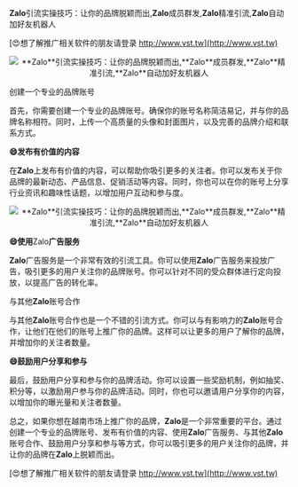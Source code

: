 **Zalo**引流实操技巧：让你的品牌脱颖而出,**Zalo**成员群发,**Zalo**精准引流,**Zalo**自动加好友机器人

[😍想了解推广相关软件的朋友请登录 http://www.vst.tw](http://www.vst.tw)

 <center><img src="https://vst.tw/MP4/tuiguang/png/5.png" alt="**Zalo**引流实操技巧：让你的品牌脱颖而出,**Zalo**成员群发,**Zalo**精准引流,**Zalo**自动加好友机器人"></center>

创建一个专业的品牌账号

首先，你需要创建一个专业的品牌账号。确保你的账号名称简洁易记，并与你的品牌名称相符。同时，上传一个高质量的头像和封面图片，以及完善的品牌介绍和联系方式。

**😄发布有价值的内容**

在**Zalo**上发布有价值的内容，可以帮助你吸引更多的关注者。你可以发布关于你品牌的最新动态、产品信息、促销活动等内容。同时，你也可以在你的账号上分享行业资讯和趣味性话题，以增加用户互动和参与度。

 <center><img src="https://vst.tw/MP4/tuiguang/png/0.png" alt="**Zalo**引流实操技巧：让你的品牌脱颖而出,**Zalo**成员群发,**Zalo**精准引流,**Zalo**自动加好友机器人"></center>

**😄使用**Zalo**广告服务**

**Zalo**广告服务是一个非常有效的引流工具。你可以使用**Zalo**广告服务来投放广告，吸引更多的用户关注你的品牌账号。你可以针对不同的受众群体进行定向投放，以提高广告的转化率。

与其他**Zalo**账号合作

与其他**Zalo**账号合作也是一个不错的引流方式。你可以与有影响力的**Zalo**账号合作，让他们在他们的账号上推广你的品牌。这样可以让更多的用户了解你的品牌，并增加你的关注者数量。

**😄鼓励用户分享和参与**

最后，鼓励用户分享和参与你的品牌活动。你可以设置一些奖励机制，例如抽奖、积分等，以激励用户参与你的品牌活动。同时，你也可以邀请用户分享你的内容，以增加你的曝光量和关注者数量。

总之，如果你想在越南市场上推广你的品牌，**Zalo**是一个非常重要的平台。通过创建一个专业的品牌账号、发布有价值的内容、使用**Zalo**广告服务、与其他**Zalo**账号合作、鼓励用户分享和参与等方式，你可以吸引更多的用户关注你的品牌，并让你的品牌在**Zalo**上脱颖而出。

[😍想了解推广相关软件的朋友请登录 http://www.vst.tw](http://www.vst.tw)



